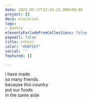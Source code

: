 ```yaml
---
date: 2021-05-17T12:43:22.000+00:00
project: []
deco: elevation
tags:
- poetry
eleventyExcludeFromCollections: false
paywall: false
title: ethnic
color: "#DBFE87"
social: ''
featured: []

---
```

i have made  
so many friends  
because this country  
put our foods  
in the same aisle